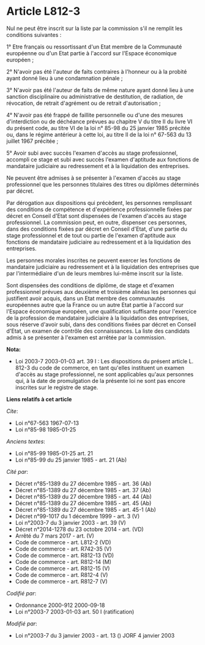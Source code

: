 # Article L812-3

Nul ne peut être inscrit sur la liste par la commission s'il ne remplit les conditions suivantes :

1° Etre français ou ressortissant d'un Etat membre de la Communauté européenne ou d'un Etat partie à l'accord sur l'Espace
économique européen ;

2° N'avoir pas été l'auteur de faits contraires à l'honneur ou à la probité ayant donné lieu à une condamnation pénale ;

3° N'avoir pas été l'auteur de faits de même nature ayant donné lieu à une sanction disciplinaire ou administrative de
destitution, de radiation, de révocation, de retrait d'agrément ou de retrait d'autorisation ;

4° N'avoir pas été frappé de faillite personnelle ou d'une des mesures d'interdiction ou de déchéance prévues au chapitre V
du titre II du livre VI du présent code, au titre VI de la loi n° 85-98 du 25 janvier 1985 précitée ou, dans le régime
antérieur à cette loi, au titre II de la loi n° 67-563 du 13 juillet 1967 précitée ;

5° Avoir subi avec succès l'examen d'accès au stage professionnel, accompli ce stage et subi avec succès l'examen d'aptitude
aux fonctions de mandataire judiciaire au redressement et à la liquidation des entreprises.

Ne peuvent être admises à se présenter à l'examen d'accès au stage professionnel que les personnes titulaires des titres ou
diplômes déterminés par décret.

Par dérogation aux dispositions qui précèdent, les personnes remplissant des conditions de compétence et d'expérience
professionnelle fixées par décret en Conseil d'Etat sont dispensées de l'examen d'accès au stage professionnel. La commission
peut, en outre, dispenser ces personnes, dans des conditions fixées par décret en Conseil d'Etat, d'une partie du stage
professionnel et de tout ou partie de l'examen d'aptitude aux fonctions de mandataire judiciaire au redressement et à la
liquidation des entreprises.

Les personnes morales inscrites ne peuvent exercer les fonctions de mandataire judiciaire au redressement et à la liquidation
des entreprises que par l'intermédiaire d'un de leurs membres lui-même inscrit sur la liste. 

Sont dispensées des conditions de diplôme, de stage et d'examen professionnel prévues aux deuxième et troisième alinéas les
personnes qui justifient avoir acquis, dans un Etat membre des communautés européennes autre que la France ou un autre Etat
partie à l'accord sur l'Espace économique européen, une qualification suffisante pour l'exercice de la profession de
mandataire judiciaire à la liquidation des entreprises, sous réserve d'avoir subi, dans des conditions fixées par décret en
Conseil d'Etat, un examen de contrôle des connaissances. La liste des candidats admis à se présenter à l'examen est arrêtée
par la commission.

**Nota:**

- Loi 2003-7 2003-01-03 art. 39 I : Les dispositions du présent article L. 812-3 du code de commerce, en tant qu'elles
instituent un examen d'accès au stage professionnel, ne sont applicables qu'aux personnes qui, à la date de promulgation de
la présente loi ne sont pas encore inscrites sur le registre de stage.

**Liens relatifs à cet article**

_Cite_:

  - Loi n°67-563 1967-07-13
  - Loi n°85-98 1985-01-25

_Anciens textes_:

  - Loi n°85-99 1985-01-25 art. 21
  - Loi n°85-99 du 25 janvier 1985 - art. 21 (Ab)

_Cité par_:

  - Décret n°85-1389 du 27 décembre 1985 - art. 36 (Ab)
  - Décret n°85-1389 du 27 décembre 1985 - art. 37 (Ab)
  - Décret n°85-1389 du 27 décembre 1985 - art. 44 (Ab)
  - Décret n°85-1389 du 27 décembre 1985 - art. 45 (Ab)
  - Décret n°85-1389 du 27 décembre 1985 - art. 45-1 (Ab)
  - Décret n°99-1017 du 1 décembre 1999 - art. 3 (V)
  - Loi n°2003-7 du 3 janvier 2003 - art. 39 (V)
  - Décret n°2014-1278 du 23 octobre 2014 - art. (VD)
  - Arrêté du 7 mars 2017 - art. (V)
  - Code de commerce - art. L812-2 (VD)
  - Code de commerce - art. R742-35 (V)
  - Code de commerce - art. R812-13 (VD)
  - Code de commerce - art. R812-14 (M)
  - Code de commerce - art. R812-15 (V)
  - Code de commerce - art. R812-4 (V)
  - Code de commerce - art. R812-7 (V)

_Codifié par_:

  - Ordonnance 2000-912 2000-09-18
  - Loi n°2003-7 2003-01-03 art. 50 I (ratification)

_Modifié par_:

  - Loi n°2003-7 du 3 janvier 2003 - art. 13 () JORF 4 janvier 2003
